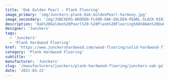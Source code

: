 ```yaml
---
title: 'Oak Golden Pearl - Plank Flooring'
image_primary: 'img/Junckers-plank-Oak-GoldenPearl-harmony.jpg'
image_secondary: 'img/JUNCKERS-WOODEN-FLOOR-OAK-GOLDEN-PEARL-SLACK-0183.jpg'
description: 'Oak%20Golden%20Pearl%20-%20Plank%20Flooring%0A%0AAn%20Oak%20Plank%20toned%20with%20a%20medium%20transparent%20grey%20reflective%20colour.%0A%0AThis%20floor%20is%20also%20available%20as%20ships%20decking.%20The%20black%20neoprene%20strip%20placed%20between%20the%20boards%20adds%20a%20maritime%20look%20to%20the%20floor.'
designer: 'Junckers'
tags:
  - 'Junckers'
  - 'Plank Hardwood Flooring'
href: 'https://www.junckershardwood.com/wood-flooring/solid-hardwood-flooring/plank-hardwood-flooring/product-page/oak-golden-pearl-plank-flooring'
category: 'Plank Hardwood Flooring'
subtitle: ''
manufacturer: 'Junckers'
slug: '/manufacturers/junckers/plank-hardwood-flooring/junckers-oak-golden-pearl-plank-flooring'
date: '2021-03-22'
---
```

